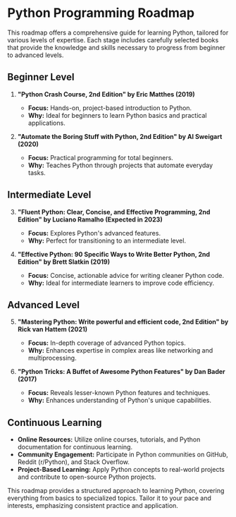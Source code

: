 # Python Programming Roadmap

This roadmap offers a comprehensive guide for learning Python, tailored for various levels of expertise. Each stage includes carefully selected books that provide the knowledge and skills necessary to progress from beginner to advanced levels.

## Beginner Level

1. **"Python Crash Course, 2nd Edition" by Eric Matthes (2019)**
   - **Focus:** Hands-on, project-based introduction to Python.
   - **Why:** Ideal for beginners to learn Python basics and practical applications.

2. **"Automate the Boring Stuff with Python, 2nd Edition" by Al Sweigart (2020)**
   - **Focus:** Practical programming for total beginners.
   - **Why:** Teaches Python through projects that automate everyday tasks.

## Intermediate Level

3. **"Fluent Python: Clear, Concise, and Effective Programming, 2nd Edition" by Luciano Ramalho (Expected in 2023)**
   - **Focus:** Explores Python's advanced features.
   - **Why:** Perfect for transitioning to an intermediate level.

4. **"Effective Python: 90 Specific Ways to Write Better Python, 2nd Edition" by Brett Slatkin (2019)**
   - **Focus:** Concise, actionable advice for writing cleaner Python code.
   - **Why:** Ideal for intermediate learners to improve code efficiency.

## Advanced Level

5. **"Mastering Python: Write powerful and efficient code, 2nd Edition" by Rick van Hattem (2021)**
   - **Focus:** In-depth coverage of advanced Python topics.
   - **Why:** Enhances expertise in complex areas like networking and multiprocessing.

6. **"Python Tricks: A Buffet of Awesome Python Features" by Dan Bader (2017)**
   - **Focus:** Reveals lesser-known Python features and techniques.
   - **Why:** Enhances understanding of Python's unique capabilities.

## Continuous Learning

- **Online Resources:** Utilize online courses, tutorials, and Python documentation for continuous learning.
- **Community Engagement:** Participate in Python communities on GitHub, Reddit (r/Python), and Stack Overflow.
- **Project-Based Learning:** Apply Python concepts to real-world projects and contribute to open-source Python projects.

This roadmap provides a structured approach to learning Python, covering everything from basics to specialized topics. Tailor it to your pace and interests, emphasizing consistent practice and application.
